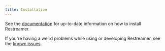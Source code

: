 ```yaml
---
title: Installation
---
```


See the [documentation](../docs/index.html) for up-to-date information on how to install Restreamer. 

If you're having a weird problems while using or developing Restreamer, see the [known issues](https://github.com/datarhei/restreamer/issues).